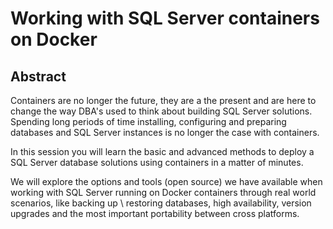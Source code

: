 # Working with SQL Server containers on Docker
## Abstract

Containers are no longer the future, they are a the present and are here to change the way DBA's used to think about building SQL Server solutions. Spending long periods of time installing, configuring and preparing databases and SQL Server instances is no longer the case with containers. 

In this session you will learn the basic and advanced methods to deploy a SQL Server database solutions using containers in a matter of minutes. 

We will explore the options and tools (open source) we have available when working with SQL Server running on Docker containers through real world scenarios, like backing up \ restoring databases, high availability, version upgrades and the most important portability between cross platforms.
